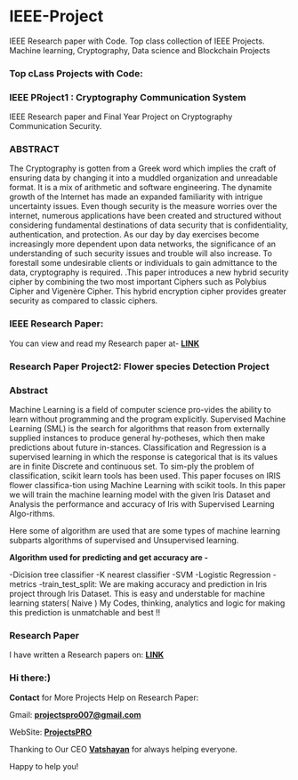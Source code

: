 # IEEE-Project
IEEE Research paper with Code. Top class collection of IEEE Projects. Machine learning, Cryptography, Data science and Blockchain Projects


### Top cLass Projects with Code:

### IEEE PRoject1 : Cryptography Communication System

IEEE Research paper and Final Year Project on Cryptography Communication Security.

### ABSTRACT 

The Cryptography is gotten from a Greek word which implies the craft of ensuring data by changing it into a muddled organization and unreadable format. It is a mix of arithmetic and software engineering. The dynamite growth of the Internet has made an expanded familiarity with intrigue uncertainty issues. Even though security is the measure worries over the internet, numerous applications have been created and structured without considering fundamental destinations of data security that is confidentiality, authentication, and protection. As our day by day exercises become increasingly more dependent upon data networks, the significance of an understanding of such security issues and trouble will also increase. To forestall some undesirable clients or individuals to gain admittance to the data, cryptography is required. .This paper introduces a new hybrid security cipher by combining the two most important Ciphers such as Polybius Cipher and Vigenère Cipher. This hybrid encryption cipher provides greater security as compared to classic ciphers.

### IEEE Research Paper: 

You can view and read my Research paper at- **[LINK](https://ieeexplore.ieee.org/document/9199997)** 

### Research Paper Project2: Flower species Detection Project

### Abstract
Machine Learning is a field of computer science pro-vides the ability to learn without programming and the program explicitly. Supervised Machine Learning (SML) is the search for algorithms that reason from externally supplied instances to produce general hy-potheses, which then make predictions about future in-stances. Classification and Regression is a supervised learning in which the response is categorical that is its values are in finite Discrete and continuous set. To sim-ply the problem of classification, scikit learn tools has been used. This paper focuses on IRIS flower classifica-tion using Machine Learning with scikit tools. In this paper we will train the machine learning model with the given Iris Dataset and Analysis the performance and accuracy of Iris with Supervised Learning Algo-rithms.

Here some of algorithm are used that are some types of machine learning subparts algorithms of supervised and Unsupervised learning.

**Algorithm used for predicting and get accuracy are -**

-Dicision tree classifier
-K nearest classifier
-SVM
-Logistic Regression
-metrics
-train_test_split: We are making accuracy and prediction in Iris project through Iris Dataset. This is easy and understable for machine learning staters( Naive ) My Codes, thinking, analytics and logic for making this prediction is unmatchable and best !!

### Research Paper
I have written a Research papers on: **[LINK]( http://ijirt.org/Article?manuscript=147862)**


### Hi there:) 

**Contact** for More Projects Help on Research Paper:

Gmail: **projectspro007@gmail.com**

WebSite: **[ProjectsPRO](https://projectspro.in/)**

Thanking to Our CEO **[Vatshayan](https://github.com/Vatshayan)** for always helping everyone.

Happy to help you!
